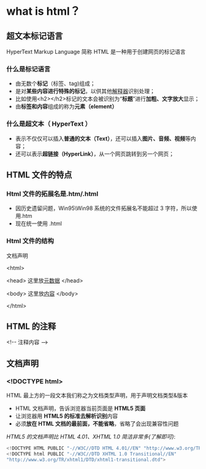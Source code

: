 # what is html？

## 超文本标记语言

HyperText Markup Language 简称 HTML 是一种用于创建网页的标记语言

### 什么是标记语言

- 由无数个**标记**（标签、tag)组成；
- 是对**某些内容进行特殊的标记**，以供其他[解释器](https://www.freesion.com/article/37031294315/)识别处理；
- 比如使用<h2\><\/h2>标记的文本会被识别为“**标题**”进行**加粗、文字放大**显示；
- 由**标签和内容**组成的称为**元素（element）**

### 什么是超文本（ HyperText ）

- 表示不仅仅可以插入**普通的文本（Text）**，还可以插入**图片、音频、视频**等内容；
- 还可以表示**超链接（HyperLink）**，从一个网页跳转到另一个网页；

## HTML 文件的特点

### Html 文件的拓展名是.htm/.html

- 因历史遗留问题，Win95\Win98 系统的文件拓展名不能超过 3 字符，所以使用.htm
- 现在统一使用 .html

### Html 文件的结构

文档声明

\<html>

\<head>
这里放[元数据](https://developer.mozilla.org/zh-CN/docs/Web/HTML/Element#%E6%96%87%E6%A1%A3%E5%85%83%E6%95%B0%E6%8D%AE)
\</head>

\<body>
这里放[内容](https://developer.mozilla.org/zh-CN/docs/Web/HTML/Element#%E5%88%86%E5%8C%BA%E6%A0%B9%E5%85%83%E7%B4%A0)
\</body>

\</html>

## HTML 的注释

\<!-- 注释内容 -->

## 文档声明

### \<!DOCTYPE html>

HTML 最上方的一段文本我们称之为文档类型声明，用于声明文档类型&版本

- HTML 文档声明，告诉浏览器当前页面是 **HTML5 页面**
- 让浏览器用 **HTML5 的标准去解析识别**内容
- 必须**放在 HTML 文档的最前面，不能省略**，省略了会出现兼容性问题

_HTML5 的文档声明比 HTML 4.01、XHTML 1.0 简洁非常多(了解即可)_:

```js
<!DOCTYPE HTML PUBLIC "-//W3C//DTD HTML 4.01//EN" "http://www.w3.org/TR/html4/strict.dtd">
<!DOCTYPE html PUBLIC "-//W3C//DTD XHTML 1.0 Transitional//EN"
"http://www.w3.org/TR/xhtml1/DTD/xhtml1-transitional.dtd">
```
